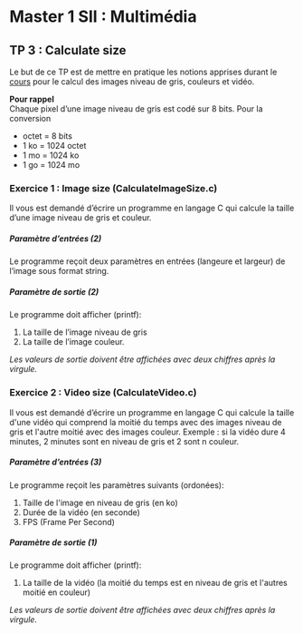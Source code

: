 # Master 1 SII : Multimédia

## TP 3 : Calculate size
Le but de ce TP est de mettre en pratique les notions apprises durant le [cours](https://canvas.instructure.com/courses/4077355/files/164844328?module_item_id=59396783) pour le calcul des images niveau de gris, couleurs et vidéo.


**Pour rappel**  
Chaque pixel d’une image niveau de gris est codé sur 8 bits.
Pour la conversion  
  
* octet = 8 bits  
* 1 ko = 1024 octet  
* 1 mo = 1024 ko  
* 1 go = 1024 mo  

### Exercice 1 : Image size (CalculateImageSize.c)

Il vous est demandé d’écrire un programme en langage C qui calcule la taille d’une image niveau de gris et couleur.

##### Paramètre d’entrées (2)
Le programme reçoit deux paramètres en entrées (langeure et largeur) de l’image sous format string.

##### Paramètre de sortie (2)
Le programme doit afficher (printf):  
1. La taille de l’image niveau de gris  
2. La taille de l’image couleur.  

_Les valeurs de sortie doivent être affichées avec deux chiffres après la virgule._
  
  
### Exercice 2 : Video size (CalculateVideo.c)
  
Il vous est demandé d’écrire un programme en langage C qui calcule la taille d'une vidéo qui comprend la moitié du temps avec des images niveau de gris et l'autre moitié avec des images  couleur. Exemple : si la vidéo dure 4 minutes, 2 minutes sont en niveau de gris et 2 sont n couleur.  
  
##### Paramètre d’entrées (3)
Le programme reçoit les paramètres suivants (ordonées):  
1. Taille de l'image en niveau de gris (en ko)  
2. Durée de la vidéo (en seconde)  
3. FPS (Frame Per Second)  
  
##### Paramètre de sortie (1)
Le programme doit afficher (printf):  
1. La taille de la vidéo (la moitié du temps est en niveau de gris et l'autres moitié en couleur)  
  
_Les valeurs de sortie doivent être affichées avec deux chiffres après la virgule._
